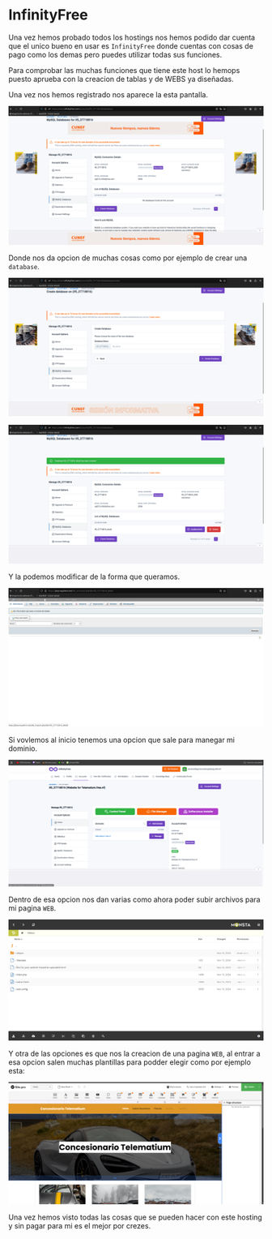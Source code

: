 # InfinityFree

Una vez hemos probado todos los hostings nos hemos podido dar cuenta que el unico bueno en usar es `InfinityFree` donde cuentas con cosas de pago como los demas pero puedes utilizar todas sus funciones.

Para comprobar las muchas funciones que tiene este host lo hemops puesto aprueba con la creacion de tablas y de WEBS ya diseñadas.

Una vez nos hemos registrado nos aparece la esta pantalla.

![Inifnity](Inifinityfree1.png)

Donde nos da opcion de muchas cosas como por ejemplo de crear una `database`. 

![Infinity](infinityfree2.png)

![Infinity](infinityfree3.png)

Y la podemos modificar de la forma que queramos.

![Infinity](infinityfree4.png)

Si vovlemos al inicio tenemos una opcion que sale para manegar mi dominio.

![Infinity](Infinityfree7.png)

Dentro de esa opcion nos dan varias como ahora poder subir archivos para mi pagina `WEB`.

![Infinity](Infinityfree6.png)

Y otra de las opciones es que nos la creacion de una pagina `WEB`, al entrar a esa opcion salen muchas plantillas para podder elegir como por ejemplo esta: 

![Infinity](Infinityfree8.png)

Una vez hemos visto todas las cosas que se pueden hacer con este hosting y sin pagar para mi es el mejor por crezes.


